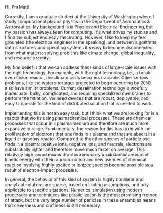 Hi, I'm Matt! 

Currently, I am a graduate student at the University of Washington where I study computational plasma physics in the Department of Aeronautics & Astronautics.
My background is in Physics and Electrical Engineering, but my passion has always been for computing. It's what drives my studies and I find the subject endlessly
fascinating. However, I like to keep my feet grounded (the electrical engineer in me speaking), and between algorithms, data structures, and operating systems 
it's easy to become disconnected from what matters: solving problems like climate change, global inequality, and resource scarcity.

My firm belief is that we can address these kinds of large-scale issues with the right technology. For example, with the right technology, i.e., a break-even 
fusion reactor, the climate crisis becomes tractable. Other serious problems, like the water shortages projected to begin occurring by 2050, also have similar
problems. Current desalination technology is woefully inadequate: bulky, complicated, and requiring specialized membranes to perform the filtration.  We need devices that are robust, deployable, and easy to operate for the kind of distributed solution that is needed to work. 

Implementing this is not an easy task, but I think what we are looking for is a reactor that works using plasmachemical processes. These are chemical processes that occur in a plasma medium and therefore are much more expansive in range. Fundamentally, the reason for this has to do with the proliferation of electrons that one finds in a plasma and that are absent in a liquid or gaseous reactor. Compared to the other species of particle one finds in a plasma: positive ions, negative ions, and neutrals, electrons are substantially lighter and therefore move much faster on average. This relatively high speed means the electrons carry a substantial amount of kinetic energy with their random motion and new avenues of chemical reaction involving highly-excited or ionized species become possible as a result of electron-impact processes. 

In general, the behavior of this kind of system is highly nonlinear and analytical solutions are sparse, based on limiting assumptions, and only applicable to specific situations. Numerical simulation using modern processors and techniques like parallelization is the most promising method of attack, but the very large number of particles in these ensembles means that cleverness and craftiness is still necessary. 
